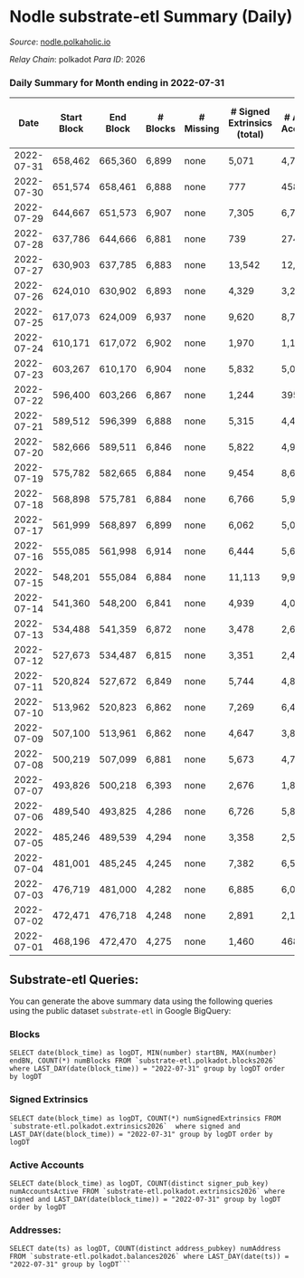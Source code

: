 # Nodle substrate-etl Summary (Daily)

_Source_: [nodle.polkaholic.io](https://nodle.polkaholic.io)

*Relay Chain*: polkadot
*Para ID*: 2026



### Daily Summary for Month ending in 2022-07-31


| Date | Start Block | End Block | # Blocks | # Missing | # Signed Extrinsics (total) | # Active Accounts | # Addresses with Balances | # Events | # Transfers | # XCM Transfers In | # XCM Transfers Out |
| ---- | ----------- | --------- | -------- | --------- | --------------------------- | ----------------- | ------------------------- | -------- | ----------- | ------------------ | ------------------- |
| 2022-07-31 | 658,462 | 665,360 | 6,899 | none  | 5,071 | 4,770 | 505,397 | 176,272 | 114,238  |   |   |
| 2022-07-30 | 651,574 | 658,461 | 6,888 | none  | 777 | 458 | 500,096 | 148,302 | 113,249  |   |   |
| 2022-07-29 | 644,667 | 651,573 | 6,907 | none  | 7,305 | 6,767 |  | 327,120 | 229,374  |   |   |
| 2022-07-28 | 637,786 | 644,666 | 6,881 | none  | 739 | 274 | 483,180 | 277,982 | 125,889  |   |   |
| 2022-07-27 | 630,903 | 637,785 | 6,883 | none  | 13,542 | 12,921 | 479,297 | 452,076 | 180,841  |   |   |
| 2022-07-26 | 624,010 | 630,902 | 6,893 | none  | 4,329 | 3,287 | 488,117 | 649,050 | 296,645  |   |   |
| 2022-07-25 | 617,073 | 624,009 | 6,937 | none  | 9,620 | 8,723 |  | 587,413 | 250,379  |   |   |
| 2022-07-24 | 610,171 | 617,072 | 6,902 | none  | 1,970 | 1,196 | 479,051 | 456,088 | 210,952  |   |   |
| 2022-07-23 | 603,267 | 610,170 | 6,904 | none  | 5,832 | 5,070 | 475,354 | 478,708 | 215,836  |   |   |
| 2022-07-22 | 596,400 | 603,266 | 6,867 | none  | 1,244 | 395 |  | 502,440 | 236,157  |   |   |
| 2022-07-21 | 589,512 | 596,399 | 6,888 | none  | 5,315 | 4,436 |  | 533,005 | 241,305  |   |   |
| 2022-07-20 | 582,666 | 589,511 | 6,846 | none  | 5,822 | 4,946 |  | 102,164 | 236,814  |   |   |
| 2022-07-19 | 575,782 | 582,665 | 6,884 | none  | 9,454 | 8,612 |  | 74,850 | 220,592  |   |   |
| 2022-07-18 | 568,898 | 575,781 | 6,884 | none  | 6,766 | 5,939 | 479,776 | 55,548 | 223,837  |   |   |
| 2022-07-17 | 561,999 | 568,897 | 6,899 | none  | 6,062 | 5,044 | 483,118 | 50,248 | 238,677  |   |   |
| 2022-07-16 | 555,085 | 561,998 | 6,914 | none  | 6,444 | 5,607 | 480,265 | 53,327 | 233,042  |   |   |
| 2022-07-15 | 548,201 | 555,084 | 6,884 | none  | 11,113 | 9,941 |  | 111,786 | 239,665  |   |   |
| 2022-07-14 | 541,360 | 548,200 | 6,841 | none  | 4,939 | 4,050 |  | 42,110 | 241,006  |   |   |
| 2022-07-13 | 534,488 | 541,359 | 6,872 | none  | 3,478 | 2,644 | 478,137 | 32,733 | 213,090  |   |   |
| 2022-07-12 | 527,673 | 534,487 | 6,815 | none  | 3,351 | 2,477 |  | 31,675 | 224,997  |   |   |
| 2022-07-11 | 520,824 | 527,672 | 6,849 | none  | 5,744 | 4,853 |  | 48,073 | 235,563  |   |   |
| 2022-07-10 | 513,962 | 520,823 | 6,862 | none  | 7,269 | 6,445 |  | 59,265 | 216,449  |   |   |
| 2022-07-09 | 507,100 | 513,961 | 6,862 | none  | 4,647 | 3,858 | 470,193 | 41,018 | 214,527  |   |   |
| 2022-07-08 | 500,219 | 507,099 | 6,881 | none  | 5,673 | 4,733 | 468,576 | 48,186 | 224,391  |   |   |
| 2022-07-07 | 493,826 | 500,218 | 6,393 | none  | 2,676 | 1,890 |  | 582,055 | 218,108  |   |   |
| 2022-07-06 | 489,540 | 493,825 | 4,286 | none  | 6,726 | 5,847 | 466,038 | 96,435 | 231,074  |   |   |
| 2022-07-05 | 485,246 | 489,539 | 4,294 | none  | 3,358 | 2,585 |  | 149,021 | 215,161  |   |   |
| 2022-07-04 | 481,001 | 485,245 | 4,245 | none  | 7,382 | 6,514 | 465,523 | 660,668 | 245,073  |   |   |
| 2022-07-03 | 476,719 | 481,000 | 4,282 | none  | 6,885 | 6,064 | 469,742 | 50,997 | 230,178  |   |   |
| 2022-07-02 | 472,471 | 476,718 | 4,248 | none  | 2,891 | 2,105 | 473,903 | 23,259 | 224,185  |   |   |
| 2022-07-01 | 468,196 | 472,470 | 4,275 | none  | 1,460 | 468 |  | 12,178 | 265,984  |   |   |

## Substrate-etl Queries:
You can generate the above summary data using the following queries using the public dataset `substrate-etl` in Google BigQuery:


### Blocks
```
SELECT date(block_time) as logDT, MIN(number) startBN, MAX(number) endBN, COUNT(*) numBlocks FROM `substrate-etl.polkadot.blocks2026`  where LAST_DAY(date(block_time)) = "2022-07-31" group by logDT order by logDT
```


### Signed Extrinsics
```
SELECT date(block_time) as logDT, COUNT(*) numSignedExtrinsics FROM `substrate-etl.polkadot.extrinsics2026`  where signed and LAST_DAY(date(block_time)) = "2022-07-31" group by logDT order by logDT
```


### Active Accounts
```
SELECT date(block_time) as logDT, COUNT(distinct signer_pub_key) numAccountsActive FROM `substrate-etl.polkadot.extrinsics2026` where signed and LAST_DAY(date(block_time)) = "2022-07-31" group by logDT order by logDT
```


### Addresses:
```
SELECT date(ts) as logDT, COUNT(distinct address_pubkey) numAddress FROM `substrate-etl.polkadot.balances2026` where LAST_DAY(date(ts)) = "2022-07-31" group by logDT```

